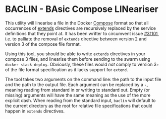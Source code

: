 # BACLIN - BAsic Compose LINeariser

This utility will linearise a file in the Docker [Compose][1] format so that all
occurrences of [extends][2] directives are recursively replaced by the service
definitions that they point at. It has been writter to circumvent issue
[#31101][3], i.e. to palliate the removal of `extends` directive between version
2 and version 3 of the compose file format.

Using this tool, you should be able to write `extends` directives in your
compose 3 files, and linearise them before sending to the swarm using `docker
stack deploy`. Obviously, these files would *not* comply to version 3+ of the
file format specification as it lacks support for `extend`.

The tool takes two arguments on the command line: the path to the input file and
the path to the output file. Each argument can be replaced by a `-`, meaning
reading from standard in or writing to standard out. Empty (or missing)
arguments will have the same meaning as the use of the more explicit dash. When
reading from the standard input, `baclin` will default to the current directory
as the root for relative file specifications that could happen in `extends`
directives.

  [1]: https://docs.docker.com/compose/compose-file/
  [2]: https://docs.docker.com/compose/compose-file/compose-file-v2/#extends
  [3]: https://github.com/moby/moby/issues/31101
